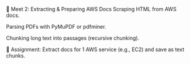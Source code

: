 💾 Meet 2: Extracting & Preparing AWS Docs
Scraping HTML from AWS docs.

Parsing PDFs with PyMuPDF or pdfminer.

Chunking long text into passages (recursive chunking).

📘 Assignment: Extract docs for 1 AWS service (e.g., EC2) and save as text chunks.